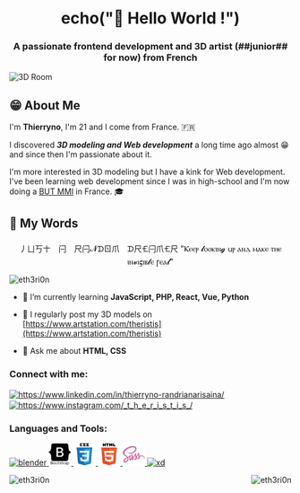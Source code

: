 <h1 align="center">echo("👋 Hello World !")</h1>
<h3 align="center">A passionate frontend development and 3D artist (##junior## for now) from French</h3>

<div> <img src="https://github.com/Eth3ri0n/Eth3ri0n/blob/ed7d08c18fd9a786f09a1847d1b3508e3774add9/images/Room_deviant.png" alt="3D Room" /> </div>

## 😁 About Me 

I'm **Thierryno**, I'm 21 and I come from France. :fr:

I discovered ***3D modeling and Web development*** a long time ago almost 😁 and since then I'm passionate about it.

I'm more interested in 3D modeling but I have a kink for Web development. I've been learning web development since I was in high-school and I'm now doing a [BUT MMI](https://www.onisep.fr/ressources/univers-formation/formations/Post-bac/but-metiers-du-multimedia-et-de-l-internet-parcours-creation-numerique) in France. 🎓

## 🌠 My Words
<p align="center">丿ㄩ丂〸 闩 尺闩𝓝ᗪㄖ爪 ᗪ尺🝗闩爪🝗尺
"Ⲕⲉⲉⲣ 𝓵ⲟⲟⲕⲓⲛ𝓰 𐌵ⲣ ⲁⲛⲇ ⲙⲁⲕⲉ ⲧⲏⲉ ⲓⲛ𝓿ⲓ𝛓ⲓⲃ𝓵ⲉ ꞅⲉⲁ𝓵"</p>

<p align="left"> <img src="https://komarev.com/ghpvc/?username=eth3ri0n&label=Profile%20views&color=0e75b6&style=flat" alt="eth3ri0n" /> </p>

- 🌱 I’m currently learning **JavaScript, PHP, React, Vue, Python**

- 📝 I regularly post my 3D models on [https://www.artstation.com/theristis](https://www.artstation.com/theristis)

- 💬 Ask me about **HTML, CSS**

<h3 align="left">Connect with me:</h3>

<p align="left">
<a href="https://linkedin.com/in/https://www.linkedin.com/in/thierryno-randrianarisaina/" target="blank"><img align="center" src="https://raw.githubusercontent.com/rahuldkjain/github-profile-readme-generator/master/src/images/icons/Social/linked-in-alt.svg" alt="https://www.linkedin.com/in/thierryno-randrianarisaina/" height="30" width="40" /></a>
<a href="https://instagram.com/https://www.instagram.com/_t_h_e_r_i_s_t_i_s_/" target="blank"><img align="center" src="https://raw.githubusercontent.com/rahuldkjain/github-profile-readme-generator/master/src/images/icons/Social/instagram.svg" alt="https://www.instagram.com/_t_h_e_r_i_s_t_i_s_/" height="30" width="40" /></a>
</p>

<h3 align="left">Languages and Tools:</h3>

<p align="left"> <a href="https://www.blender.org/" target="_blank" rel="noreferrer"> <img src="https://download.blender.org/branding/community/blender_community_badge_white.svg" alt="blender" width="40" height="40"/> </a> <a href="https://getbootstrap.com" target="_blank" rel="noreferrer"> <img src="https://raw.githubusercontent.com/devicons/devicon/master/icons/bootstrap/bootstrap-plain-wordmark.svg" alt="bootstrap" width="40" height="40"/> </a> <a href="https://www.w3schools.com/css/" target="_blank" rel="noreferrer"> <img src="https://raw.githubusercontent.com/devicons/devicon/master/icons/css3/css3-original-wordmark.svg" alt="css3" width="40" height="40"/> </a> <a href="https://www.w3.org/html/" target="_blank" rel="noreferrer"> <img src="https://raw.githubusercontent.com/devicons/devicon/master/icons/html5/html5-original-wordmark.svg" alt="html5" width="40" height="40"/> </a> <a href="https://sass-lang.com" target="_blank" rel="noreferrer"> <img src="https://raw.githubusercontent.com/devicons/devicon/master/icons/sass/sass-original.svg" alt="sass" width="40" height="40"/> </a> <a href="https://www.adobe.com/products/xd.html" target="_blank" rel="noreferrer"> <img src="https://cdn.worldvectorlogo.com/logos/adobe-xd.svg" alt="xd" width="40" height="40"/> </a> </p>


<p><img align="left" src="https://github-readme-stats.vercel.app/api/top-langs?username=eth3ri0n&show_icons=true&locale=en&layout=compact" alt="eth3ri0n" /></p>


<p><img align="right" src="https://github-readme-streak-stats.herokuapp.com/?user=eth3ri0n&" alt="eth3ri0n" /></p>
